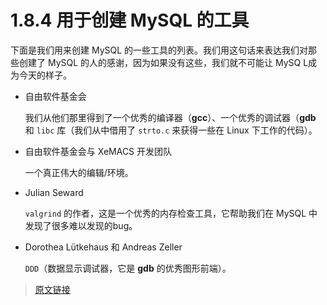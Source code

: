 # 1.8.4 用于创建 MySQL 的工具

下面是我们用来创建 MySQL 的一些工具的列表。我们用这句话来表达我们对那些创建了 MySQL 的人的感谢，因为如果没有这些，我们就不可能让 MySQ L成为今天的样子。

- 自由软件基金会

  我们从他们那里得到了一个优秀的编译器（**gcc**）、一个优秀的调试器（**gdb** 和 `libc` 库（我们从中借用了 `strto.c` 来获得一些在 Linux 下工作的代码）。

- 自由软件基金会与 XeMACS 开发团队

  一个真正伟大的编辑/环境。

- Julian Seward

  `valgrind` 的作者，这是一个优秀的内存检查工具，它帮助我们在 MySQL 中发现了很多难以发现的bug。

- Dorothea Lütkehaus 和 Andreas Zeller

  `DDD`（数据显示调试器，它是 **gdb** 的优秀图形前端）。

> [原文链接](https://dev.mysql.com/doc/refman/8.0/en/tools-used-to-create-mysql.html)
